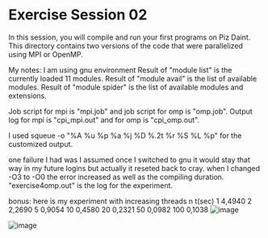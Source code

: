 # Exercise Session 02 #
In this session, you will compile and run your first programs on Piz Daint. This directory contains two versions of the code that were parallelized using MPI or OpenMP.

My notes:
I am using gnu environment
Result of "module list" is the currently loaded 11 modules. Result of "module avail" is the list of available modules. Result of "module spider" is the list of available modules and extensions.

Job script for mpi is "mpi.job" and job script for omp is "omp.job". Output log for mpi is "cpi_mpi.out" and for omp is "cpi_omp.out".

I used squeue -o "%A %u %p %a %j %D %.2t %r %S %L %p" for the customized output.

one failure I had was I assumed once I switched to gnu it would stay that way in my future logins but actually it reseted back to cray.
when I changed -O3 to -O0 the error increased as well as the compiling duration. "exercise4omp.out" is the log for the experiment.

bonus:
here is my experiment with increasing threads
n	t(sec)
1	4,4940
2	2,2690
5	0,9054
10	0,4580
20	0,2321
50	0,0982
100	0,1038
![image](https://user-images.githubusercontent.com/73917265/194357534-4c30e87a-f6a3-4e96-b271-55e409655d12.png)

![image](https://user-images.githubusercontent.com/73917265/194360012-c772192a-9133-44f3-8a45-65ad6bda1911.png)



